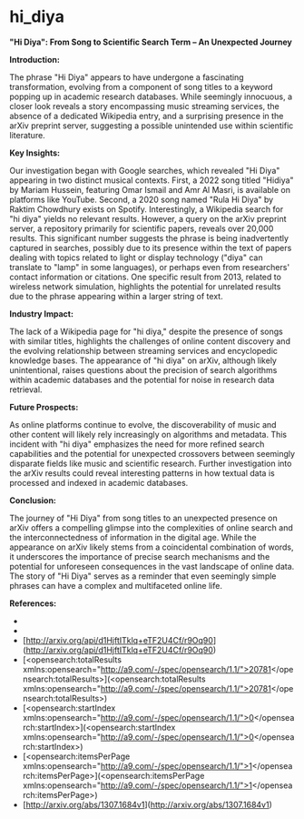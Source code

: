 # hi_diya

**"Hi Diya": From Song to Scientific Search Term – An Unexpected Journey**

**Introduction:**

The phrase "Hi Diya" appears to have undergone a fascinating transformation, evolving from a component of song titles to a keyword popping up in academic research databases. While seemingly innocuous, a closer look reveals a story encompassing music streaming services, the absence of a dedicated Wikipedia entry, and a surprising presence in the arXiv preprint server, suggesting a possible unintended use within scientific literature.

**Key Insights:**

Our investigation began with Google searches, which revealed "Hi Diya" appearing in two distinct musical contexts. First, a 2022 song titled "Hidiya" by Mariam Hussein, featuring Omar Ismail and Amr Al Masri, is available on platforms like YouTube. Second, a 2020 song named "Rula Hi Diya" by Raktim Chowdhury exists on Spotify.  Interestingly, a Wikipedia search for "hi diya" yields no relevant results.  However, a query on the arXiv preprint server, a repository primarily for scientific papers, reveals over 20,000 results.  This significant number suggests the phrase is being inadvertently captured in searches, possibly due to its presence within the text of papers dealing with topics related to light or display technology ("diya" can translate to "lamp" in some languages), or perhaps even from researchers' contact information or citations.  One specific result from 2013, related to wireless network simulation, highlights the potential for unrelated results due to the phrase appearing within a larger string of text.


**Industry Impact:**

The lack of a Wikipedia page for "hi diya," despite the presence of songs with similar titles, highlights the challenges of online content discovery and the evolving relationship between streaming services and encyclopedic knowledge bases.  The appearance of "hi diya" on arXiv, although likely unintentional, raises questions about the precision of search algorithms within academic databases and the potential for noise in research data retrieval.

**Future Prospects:**

As online platforms continue to evolve, the discoverability of music and other content will likely rely increasingly on algorithms and metadata.  This incident with "hi diya" emphasizes the need for more refined search capabilities and the potential for unexpected crossovers between seemingly disparate fields like music and scientific research.  Further investigation into the arXiv results could reveal interesting patterns in how textual data is processed and indexed in academic databases.

**Conclusion:**

The journey of "Hi Diya" from song titles to an unexpected presence on arXiv offers a compelling glimpse into the complexities of online search and the interconnectedness of information in the digital age. While the appearance on arXiv likely stems from a coincidental combination of words, it underscores the importance of precise search mechanisms and the potential for unforeseen consequences in the vast landscape of online data.  The story of "Hi Diya" serves as a reminder that even seemingly simple phrases can have a complex and multifaceted online life.

**References:**
- [<feed xmlns="http://www.w3.org/2005/Atom">](<feed xmlns="http://www.w3.org/2005/Atom">)
- [<link href="http://arxiv.org/api/query?search_query%3Dall%3Ahi%20diya%26id_list%3D%26start%3D0%26max_results%3D1" rel="self" type="application/atom+xml"/>](<link href="http://arxiv.org/api/query?search_query%3Dall%3Ahi%20diya%26id_list%3D%26start%3D0%26max_results%3D1" rel="self" type="application/atom+xml"/>)
- [<id>http://arxiv.org/api/d1HjftITklq+eTF2U4Cf/r9Oq90</id>](<id>http://arxiv.org/api/d1HjftITklq+eTF2U4Cf/r9Oq90</id>)
- [<opensearch:totalResults xmlns:opensearch="http://a9.com/-/spec/opensearch/1.1/">20781</opensearch:totalResults>](<opensearch:totalResults xmlns:opensearch="http://a9.com/-/spec/opensearch/1.1/">20781</opensearch:totalResults>)
- [<opensearch:startIndex xmlns:opensearch="http://a9.com/-/spec/opensearch/1.1/">0</opensearch:startIndex>](<opensearch:startIndex xmlns:opensearch="http://a9.com/-/spec/opensearch/1.1/">0</opensearch:startIndex>)
- [<opensearch:itemsPerPage xmlns:opensearch="http://a9.com/-/spec/opensearch/1.1/">1</opensearch:itemsPerPage>](<opensearch:itemsPerPage xmlns:opensearch="http://a9.com/-/spec/opensearch/1.1/">1</opensearch:itemsPerPage>)
- [<id>http://arxiv.org/abs/1307.1684v1</id>](<id>http://arxiv.org/abs/1307.1684v1</id>)